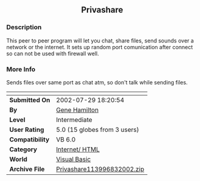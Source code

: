 ﻿<div align="center">

## Privashare


</div>

### Description

This peer to peer program will let you chat, share files, send sounds over a network or the internet. It sets up random port comunication after connect so can not be used with firewall well.
 
### More Info
 
Sends files over same port as chat atm, so don't talk while sending files.


<span>             |<span>
---                |---
**Submitted On**   |2002-07-29 18:20:54
**By**             |[Gene Hamilton](https://github.com/Planet-Source-Code/PSCIndex/blob/master/ByAuthor/gene-hamilton.md)
**Level**          |Intermediate
**User Rating**    |5.0 (15 globes from 3 users)
**Compatibility**  |VB 6\.0
**Category**       |[Internet/ HTML](https://github.com/Planet-Source-Code/PSCIndex/blob/master/ByCategory/internet-html__1-34.md)
**World**          |[Visual Basic](https://github.com/Planet-Source-Code/PSCIndex/blob/master/ByWorld/visual-basic.md)
**Archive File**   |[Privashare113996832002\.zip](https://github.com/Planet-Source-Code/gene-hamilton-privashare__1-37592/archive/master.zip)








